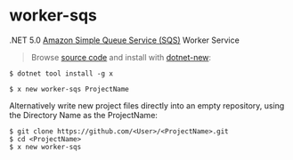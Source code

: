 # worker-sqs

.NET 5.0 [Amazon Simple Queue Service (SQS)](https://docs.servicestack.net/amazon-sqs-mq) Worker Service

> Browse [source code](https://github.com/NetCoreTemplates/worker-sqs) and install with [dotnet-new](https://docs.servicestack.net/dotnet-new):

    $ dotnet tool install -g x

    $ x new worker-sqs ProjectName

Alternatively write new project files directly into an empty repository, using the Directory Name as the ProjectName:

    $ git clone https://github.com/<User>/<ProjectName>.git
    $ cd <ProjectName>
    $ x new worker-sqs

